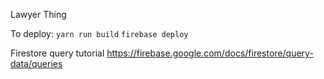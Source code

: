 Lawyer Thing

To deploy:
`yarn run build`
`firebase deploy`

Firestore query tutorial
https://firebase.google.com/docs/firestore/query-data/queries

